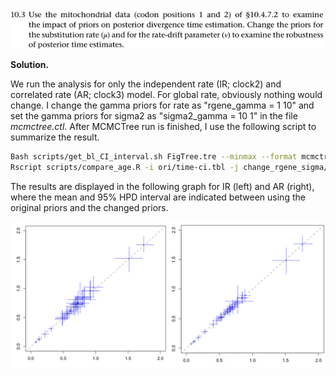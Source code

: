 <p>
  <img src=img/10.3-P.png>
</p>

**Solution.**

We run the analysis for only the independent rate (IR; clock2) and
correlated rate (AR; clock3) model. For global rate, obviously nothing
would change. I change the gamma priors for rate as "rgene_gamma = 1 10"
and set the gamma priors for sigma2 as "sigma2_gamma = 10 1" in the file
*mcmctree.ctl*. After MCMCTree run is finished, I use the following
script to summarize the result.

```Bash
Bash scripts/get_bl_CI_interval.sh FigTree.tre --minmax --format mcmctree --header > time-ci.tbl
Rscript scripts/compare_age.R -i ori/time-ci.tbl -j change_rgene_sigma/time-ci.tbl -m 0,2 -c blue -o ci-compare.pdf
```

The results are displayed in the following graph for IR (left) and AR
(right), where the mean and 95% HPD interval are indicated between using
the original priors and the changed priors.

<p>
  <img src=img/10.3-1.png>
</p>
